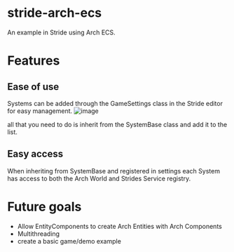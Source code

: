 # stride-arch-ecs
An example in Stride using Arch ECS.

# Features
## Ease of use
Systems can be added through the GameSettings class in the Stride editor for easy management.
![image](https://github.com/Doprez/stride-arch-ecs/assets/73259914/4840313e-42b5-499e-9ba2-06cb18d77953)

all that you need to do is inherit from the SystemBase class and add it to the list.

## Easy access
When inheriting from SystemBase and registered in settings each System has access to both the Arch World and Strides Service registry.

# Future goals
- Allow EntityComponents to create Arch Entities with Arch Components
- Multithreading
- create a basic game/demo example
